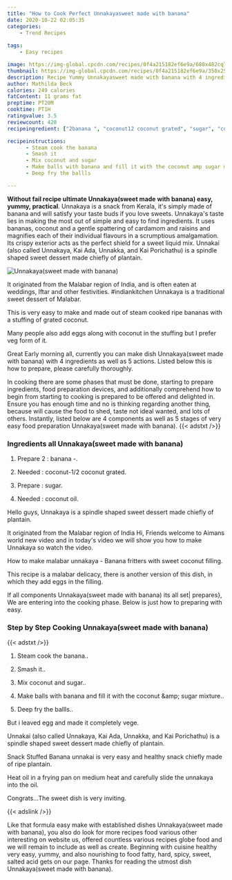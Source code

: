 ```yaml
---
title: "How to Cook Perfect Unnakayasweet made with banana"
date: 2020-10-22 02:05:35
categories:
    - Trend Recipes
    
tags:
    - Easy recipes

image: https://img-global.cpcdn.com/recipes/0f4a215182ef6e9a/680x482cq70/unnakayasweet-made-with-banana-recipe-main-photo.jpg
thumbnail: https://img-global.cpcdn.com/recipes/0f4a215182ef6e9a/350x250cq70/unnakayasweet-made-with-banana-recipe-main-photo.jpg
description: Recipe Yummy Unnakayasweet made with banana with 4 ingredients and 5 stages of easy cooking.
author: Mathilda Beck
calories: 249 calories
fatContent: 11 grams fat
preptime: PT20M
cooktime: PT1H
ratingvalue: 3.5
reviewcount: 420
recipeingredient: ["2banana ", "coconut12 coconut grated", "sugar", "coconut oil"]

recipeinstructions: 
      - Steam cook the banana 
      - Smash it 
      - Mix coconut and sugar 
      - Make balls with banana and fill it with the coconut amp sugar mixture 
      - Deep fry the ballls

---
```




**Without fail recipe ultimate Unnakaya(sweet made with banana) easy, yummy, practical**. Unnakaya is a snack from Kerala, it&#39;s simply made of banana and will satisfy your taste buds if you love sweets. Unnakaya&#39;s taste lies in making the most out of simple and easy to find ingredients. It uses bananas, coconut and a gentle spattering of cardamom and raisins and magnifies each of their individual flavours in a scrumptious amalgamation. Its crispy exterior acts as the perfect shield for a sweet liquid mix. Unnakai (also called Unnakaya, Kai Ada, Unnakka, and Kai Porichathu) is a spindle shaped sweet dessert made chiefly of plantain.


![Unnakaya(sweet made with banana)](https://img-global.cpcdn.com/recipes/0f4a215182ef6e9a/680x482cq70/unnakayasweet-made-with-banana-recipe-main-photo.jpg "Unnakaya(sweet made with banana)")



It originated from the Malabar region of India, and is often eaten at weddings, Iftar and other festivities. #indiankitchen Unnakaya is a traditional sweet dessert of Malabar.

This is very easy to make and made out of steam cooked ripe bananas with a stuffing of grated coconut.

Many people also add eggs along with coconut in the stuffing but I prefer veg form of it.


Great Early morning all, currently you can make dish Unnakaya(sweet made with banana) with 4 ingredients as well as 5 actions. Listed below this is how to prepare, please carefully thoroughly.

In cooking there are some phases that must be done, starting to prepare ingredients, food preparation devices, and additionally comprehend how to begin from starting to cooking is prepared to be offered and delighted in. Ensure you has enough time and no is thinking regarding another thing, because will cause the food to shed, taste not ideal wanted, and lots of others. Instantly, listed below are 4 components as well as 5 stages of very easy food preparation Unnakaya(sweet made with banana).
{{< adstxt />}}

### Ingredients all Unnakaya(sweet made with banana)


1. Prepare 2 : banana -.

1. Needed  : coconut-1/2 coconut grated.

1. Prepare  : sugar.

1. Needed  : coconut oil.


Hello guys, Unnakaya is a spindle shaped sweet dessert made chiefly of plantain.

It originated from the Malabar region of India Hi, Friends welcome to Aimans world new video and in today&#39;s video we will show you how to make Unnakaya so watch the video.

How to make malabar unnakaya - Banana fritters with sweet coconut filling.

This recipe is a malabar delicacy, there is another version of this dish, in which they add eggs in the filling.


If all components Unnakaya(sweet made with banana) its all set| prepares}, We are entering into the cooking phase. Below is just how to preparing with easy.

### Step by Step Cooking Unnakaya(sweet made with banana)

{{< adstxt />}}


1. Steam cook the banana..



1. Smash it..



1. Mix coconut and sugar..



1. Make balls with banana and fill it with the coconut &amp;amp; sugar mixture..



1. Deep fry the ballls..




But i leaved egg and made it completely vege.

Unnakai (also called Unnakaya, Kai Ada, Unnakka, and Kai Porichathu) is a spindle shaped sweet dessert made chiefly of plantain.

Snack Stuffed Banana unnakai is very easy and healthy snack chiefly made of ripe plantain.

Heat oil in a frying pan on medium heat and carefully slide the unnakaya into the oil.

Congrats…The sweet dish is very inviting.


{{< adslink />}}

Like that formula easy make with established dishes Unnakaya(sweet made with banana), you also do look for more recipes food various other interesting on website us, offered countless various recipes globe food and we will remain to include as well as create. Beginning with cuisine healthy very easy, yummy, and also nourishing to food fatty, hard, spicy, sweet, salted acid gets on our page. Thanks for reading the utmost dish Unnakaya(sweet made with banana).
